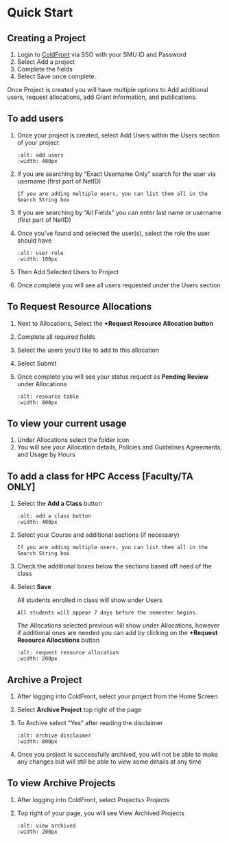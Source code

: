 # Quick Start

## Creating a Project

1. Login to [ColdFront](https://hpcaccess.smu.edu) via SSO with your SMU ID and Password 
2. Select Add a project 
3. Complete the fields  
4. Select Save once complete.

Once Project is created you will have multiple options to Add additional users, request allocations, add Grant information, and publications.

## To add users

1. Once your project is created, select Add Users within the Users section of your project

    ```{image} ../images/CF/quick_start/add_users.png
    :alt: add users
    :width: 400px
    ```

2. If you are searching by “Exact Username Only” search for the user via username (first part of NetID)

    ```{note}
    If you are adding multiple users, you can list them all in the Search String box
    ```

3. If you are searching by “All Fields” you can enter last name or username (first part of NetID)

4. Once you’ve found and selected the user(s), select the role the user should have

    ```{image} ../images/CF/quick_start/user_role.png
    :alt: user role
    :width: 100px
    ```

5. Then Add Selected Users to Project
6. Once complete you will see all users requested under the Users section

## To Request Resource Allocations

1.	Next to Allocations, Select the **+Request Resource Allocation button**
2.	Complete all required fields
3.	Select the users you’d like to add to this allocation
4.	Select Submit
5.	Once complete you will see your status request as **Pending Review** under Allocations

    ```{image} ../images/CF/quick_start/resource_table.png
    :alt: resource table
    :width: 800px
    ```

## To view your current usage

1.	Under Allocations select the folder icon
2.	You will see your Allocation details, Policies and Guidelines Agreements, and Usage by Hours

## To add a class for HPC Access [Faculty/TA ONLY]

1.	Select the **Add a Class** button

    ```{image} ../images/CF/quick_start/add_class.png
    :alt: add a class button
    :width: 400px
    ```

2.	Select your Course and additional sections (if necessary)

    ```{note}
    If you are adding multiple users, you can list them all in the Search String box
    ```

3. Check the additional boxes below the sections based off need of the class

4. Select **Save**

    All students enrolled in class will show under Users

    ```{note}
    All students will appear 7 days before the semester begins.
    ```

    The Allocations selected previous will show under Allocations, however if additional ones are needed you can add by clicking on the **+Request Resource Allocations** button

    ```{image} ../images/CF/quick_start/request_resource_allocation.png
    :alt: request resource allocation
    :width: 200px
    ```

## Archive a Project

1.	After logging into ColdFront, select your project from the Home Screen
2.	Select **Archive Project** top right of the page
3.	To Archive select “Yes” after reading the disclaimer

    ```{image} ../images/CF/quick_start/archive_disclaimer.png
    :alt: archive disclaimer
    :width: 800px
    ```

4. Once you project is successfully archived, you will not be able to make any changes but will still be able to view some details at any time

## To view Archive Projects

1.	After logging into ColdFront, select Projects> Projects
2.	Top right of your page, you will see View Archived Projects

    ```{image} ../images/CF/quick_start/view_archived.png
    :alt: view archived
    :width: 200px
    ```
